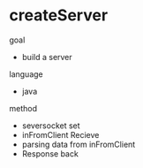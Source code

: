 # createServer

goal
* build a server

language
* java

method
* seversocket set
* inFromClient Recieve
* parsing data from inFromClient
* Response back
